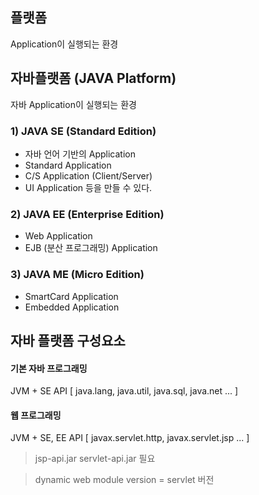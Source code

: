## 플랫폼
Application이 실행되는 환경

## 자바플랫폼 (JAVA Platform)
자바 Application이 실행되는 환경

### 1) JAVA SE (Standard Edition)
* 자바 언어 기반의 Application
* Standard Application
*  C/S Application (Client/Server)
*  UI Application
등을 만들 수 있다.

### 2) JAVA EE (Enterprise Edition)
* Web Application
* EJB (분산 프로그래밍) Application

### 3) JAVA ME (Micro Edition)
* SmartCard Application
* Embedded Application

## 자바 플랫폼 구성요소

#### 기본 자바 프로그래밍
JVM + SE API [ java.lang, java.util, java.sql, java.net ... ]

#### 웹 프로그래밍
JVM + SE, EE API [ javax.servlet.http, javax.servlet.jsp ... ]
>jsp-api.jar
servlet-api.jar
필요

>dynamic web module version = servlet 버전
<!--stackedit_data:
eyJoaXN0b3J5IjpbMTY3Njc1NzU2NiwtMTU5NTQ3NjQ4XX0=
-->
